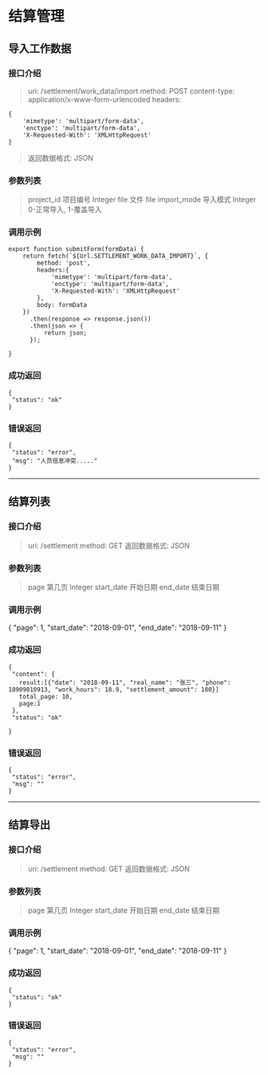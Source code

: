 # 结算管理

## 导入工作数据

### 接口介绍

>uri: /settlement/work_data/import
>method: POST
>content-type: application/x-www-form-urlencoded
>headers: 
```
{
    'mimetype': 'multipart/form-data',
    'enctype': 'multipart/form-data',
    'X-Requested-With': 'XMLHttpRequest'
}
```
>返回数据格式: JSON

### 参数列表

>project_id 项目编号 Integer
>file 文件 file
>import_mode 导入模式 Integer 0-正常导入, 1-覆盖导入


### 调用示例
```
export function submitForm(formData) {
    return fetch(`${Url.SETTLEMENT_WORK_DATA_IMPORT}`, {
        method: 'post',
        headers:{
            'mimetype': 'multipart/form-data',
            'enctype': 'multipart/form-data',
            'X-Requested-With': 'XMLHttpRequest'
        },
        body: formData
    })
      .then(response => response.json())
      .then(json => {
          return json;
      });

}
```

### 成功返回
```
{
 "status": "ok"
}
```

### 错误返回
```
{
 "status": "error",
 "msg": "人员信息冲突....."
}
```

---


## 结算列表

### 接口介绍
>uri: /settlement
>method: GET
>返回数据格式: JSON

### 参数列表
>page 第几页 Integer
>start_date 开始日期
>end_date 结束日期


### 调用示例
{
  "page": 1,
  "start_date": "2018-09-01",
  "end_date": "2018-09-11"
}

### 成功返回
```
{
 "content": {
   result:[{"date": "2018-09-11", "real_name": "张三", "phone": 18909810913, "work_hours": 18.9, "settlement_amount": 180}]
   total_page: 10,
   page:1
 },
 "status": "ok"
 
}
```


### 错误返回
```
{
 "status": "error",
 "msg": ""
}
```
---


## 结算导出

### 接口介绍
>uri: /settlement
>method: GET
>返回数据格式: JSON

### 参数列表
>page 第几页 Integer
>start_date 开始日期
>end_date 结束日期


### 调用示例
{
  "page": 1,
  "start_date": "2018-09-01",
  "end_date": "2018-09-11"
}

### 成功返回
```
{
 "status": "ok"
}
```


### 错误返回
```
{
 "status": "error",
 "msg": ""
}
```